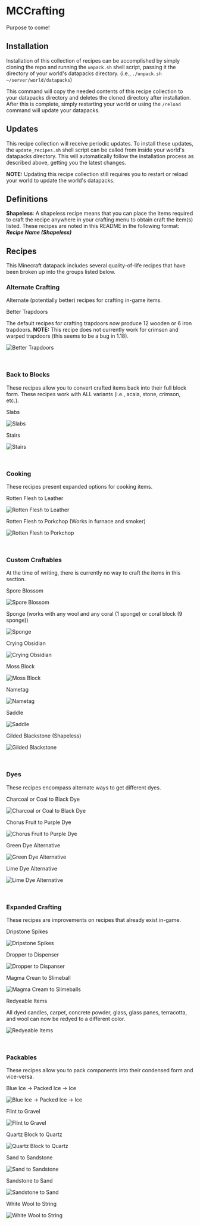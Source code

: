 # MCCrafting
Purpose to come!

## Installation
Installation of this collection of recipes can be accomplished by simply cloning
the repo and running the `unpack.sh` shell script, passing it the directory of
your world's datapacks directory. (i.e., `./unpack.sh ~/server/world/datapacks`)

This command will copy the needed contents of this recipe collection to your
datapacks directory and deletes the cloned directory after installation. After
this is complete, simply restarting your world or using the `/reload` command
will update your datapacks.

## Updates
This recipe collection will receive periodic updates. To install these updates,
the `update_recipes.sh` shell script can be called from inside your world's
datapacks directory. This will automatically follow the installation process as
described above, getting you the latest changes.

**NOTE:** Updating this recipe collection still requires you to restart or
reload your world to update the world's datapacks.

## Definitions
**Shapeless**: A shapeless recipe means that you can place the items required
to craft the recipe anywhere in your crafting menu to obtain craft the item(s)
listed. These recipes are noted in this README in the following format: 
***Recipe Name (Shapeless)***

## Recipes
This Minecraft datapack includes several quality-of-life recipes that have been
broken up into the groups listed below.

### Alternate Crafting
Alternate (potentially better) recipes for crafting in-game items.

Better Trapdoors 

The default recipes for crafting trapdoors now produce 12 wooden or 6 iron 
trapdoors. **NOTE:** This recipe does not currently work for crimson and warped
trapdoors (this seems to be a bug in 1.18).

![Better Trapdoors](src/trapdoors.gif)

</br>

### Back to Blocks
These recipes allow you to convert crafted items back into their full block 
form. These recipes work with ALL variants (i.e., acaia, stone, crimson, etc.).

Slabs

![Slabs](src/slabs_to_blocks.png)

Stairs

![Stairs](src/stairs_to_blocks.png)

</br>

### Cooking
These recipes present expanded options for cooking items.

Rotten Flesh to Leather

![Rotten Flesh to Leather](src/campfire_rotten_flesh_to_leather.png)

Rotten Flesh to Porkchop (Works in furnace and smoker)

![Rotten Flesh to Porkchop](src/smoker_rotten_flesh_to_porkchop.png)

</br>

### Custom Craftables
At the time of writing, there is currently no way to craft the items in this section.

Spore Blossom

![Spore Blossom](src/spore_blossom.png)

Sponge (works with any wool and any coral (1 sponge) or coral block (9 sponge))

![Sponge](src/any_coral_and_wool_to_sponge.png)

Crying Obsidian

![Crying Obsidian](src/crying_obsidian.png)

Moss Block

![Moss Block](src/moss_block.png)

Nametag

![Nametag](src/nametag.png)

Saddle

![Saddle](src/saddle.png)

Gilded Blackstone (Shapeless)

![Gilded Blackstone](src/gilded_blackstone.png)

</br>

### Dyes
These recipes encompass alternate ways to get different dyes.

Charcoal or Coal to Black Dye

![Charcoal or Coal to Black Dye](src/more_black_dye.gif)

Chorus Fruit to Purple Dye

![Chorus Fruit to Purple Dye](src/chorus_to_purple_dye.gif)

Green Dye Alternative

![Green Dye Alternative](src/green_dye.png)

Lime Dye Alternative

![Lime Dye Alternative](src/lime_dye.png)

</br>

### Expanded Crafting
These recipes are improvements on recipes that already exist in-game.

Dripstone Spikes

![Dripstone Spikes](src/dripstone_to_dripstone_spikes.png)

Dropper to Dispenser

![Dropper to Dispanser](src/dropper_to_dispenser.png)

Magma Crean to Slimeball

![Magma Cream to Slimeballs](src/magma_cream_to_slimeball.png)

Redyeable Items

All dyed candles, carpet, concrete powder, glass, glass panes, terracotta, and
wool can now be redyed to a different color.

![Redyeable Items](src/redyeables.gif)

</br>

### Packables
These recipes allow you to pack components into their condensed form and vice-versa.

Blue Ice -> Packed Ice -> Ice

![Blue Ice -> Packed Ice -> Ice](src/ice.gif)

Flint to Gravel

![Flint to Gravel](src/flint_to_gravel.png)

Quartz Block to Quartz

![Quartz Block to Quartz](src/quartz_block_to_quartz.png)

Sand to Sandstone

![Sand to Sandstone](src/sand_to_sandstone.gif)

Sandstone to Sand

![Sandstone to Sand](src/sandstone_to_sand.gif)

White Wool to String

![White Wool to String](src/wool_to_string.png)

</br>
